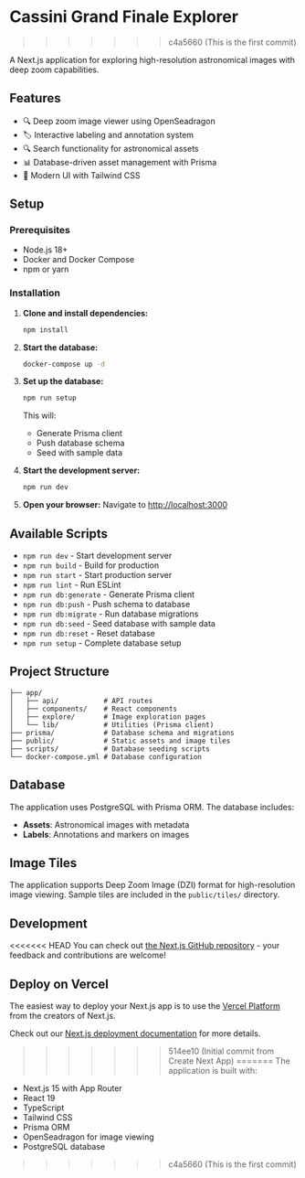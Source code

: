 
# Cassini Grand Finale Explorer
>>>>>>> c4a5660 (This is the first commit)

A Next.js application for exploring high-resolution astronomical images with deep zoom capabilities.

## Features

- 🔍 Deep zoom image viewer using OpenSeadragon
- 🏷️ Interactive labeling and annotation system
- 🔍 Search functionality for astronomical assets
- 📊 Database-driven asset management with Prisma
- 🎨 Modern UI with Tailwind CSS

## Setup

### Prerequisites

- Node.js 18+ 
- Docker and Docker Compose
- npm or yarn

### Installation

1. **Clone and install dependencies:**
   ```bash
   npm install
   ```

2. **Start the database:**
   ```bash
   docker-compose up -d
   ```

3. **Set up the database:**
   ```bash
   npm run setup
   ```
   This will:
   - Generate Prisma client
   - Push database schema
   - Seed with sample data

4. **Start the development server:**
   ```bash
   npm run dev
   ```

5. **Open your browser:**
   Navigate to [http://localhost:3000](http://localhost:3000)

## Available Scripts

- `npm run dev` - Start development server
- `npm run build` - Build for production
- `npm run start` - Start production server
- `npm run lint` - Run ESLint
- `npm run db:generate` - Generate Prisma client
- `npm run db:push` - Push schema to database
- `npm run db:migrate` - Run database migrations
- `npm run db:seed` - Seed database with sample data
- `npm run db:reset` - Reset database
- `npm run setup` - Complete database setup

## Project Structure

```
├── app/
│   ├── api/           # API routes
│   ├── components/    # React components
│   ├── explore/       # Image exploration pages
│   └── lib/           # Utilities (Prisma client)
├── prisma/            # Database schema and migrations
├── public/            # Static assets and image tiles
├── scripts/           # Database seeding scripts
└── docker-compose.yml # Database configuration
```

## Database

The application uses PostgreSQL with Prisma ORM. The database includes:

- **Assets**: Astronomical images with metadata
- **Labels**: Annotations and markers on images

## Image Tiles

The application supports Deep Zoom Image (DZI) format for high-resolution image viewing. Sample tiles are included in the `public/tiles/` directory.

## Development

<<<<<<< HEAD
You can check out [the Next.js GitHub repository](https://github.com/vercel/next.js) - your feedback and contributions are welcome!

## Deploy on Vercel

The easiest way to deploy your Next.js app is to use the [Vercel Platform](https://vercel.com/new?utm_medium=default-template&filter=next.js&utm_source=create-next-app&utm_campaign=create-next-app-readme) from the creators of Next.js.

Check out our [Next.js deployment documentation](https://nextjs.org/docs/app/building-your-application/deploying) for more details.
>>>>>>> 514ee10 (Initial commit from Create Next App)
=======
The application is built with:
- Next.js 15 with App Router
- React 19
- TypeScript
- Tailwind CSS
- Prisma ORM
- OpenSeadragon for image viewing
- PostgreSQL database
>>>>>>> c4a5660 (This is the first commit)
